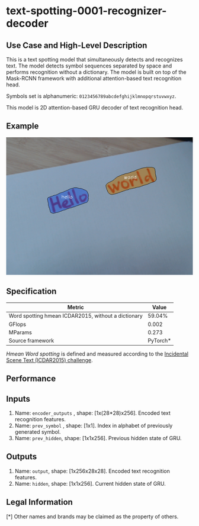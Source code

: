 # text-spotting-0001-recognizer-decoder

## Use Case and High-Level Description

This is a text spotting model that simultaneously detects and
recognizes text. The model detects symbol sequences separated by space and performs
recognition without a dictionary. The model is built on top of the Mask-RCNN
framework with additional attention-based text recognition head.

Symbols set is alphanumeric: `0123456789abcdefghijklmnopqrstuvwxyz`.

This model is 2D attention-based GRU decoder of text recognition head.


## Example

![](./text-spotting-0001.png)

## Specification

| Metric                                        | Value     |
|-----------------------------------------------|-----------|
| Word spotting hmean ICDAR2015, without a dictionary | 59.04%    |
| GFlops                                        | 0.002     |
| MParams                                       | 0.273     |
| Source framework                              | PyTorch\* |

*Hmean Word spotting* is defined and measured according to the
[Incidental Scene Text (ICDAR2015) challenge](https://rrc.cvc.uab.es/?ch=4&com=introduction).

## Performance

## Inputs

1.	Name: `encoder_outputs` , shape: [1x(28*28)x256]. Encoded text recognition features.
1.	Name: `prev_symbol` , shape: [1x1]. Index in alphabet of previously generated symbol.
1.	Name: `prev_hidden`, shape: [1x1x256]. Previous hidden state of GRU.

## Outputs

1.	Name: `output`, shape: [1x256x28x28]. Encoded text recognition features.
1.	Name: `hidden`, shape: [1x1x256]. Current hidden state of GRU.


## Legal Information
[*] Other names and brands may be claimed as the property of others.
